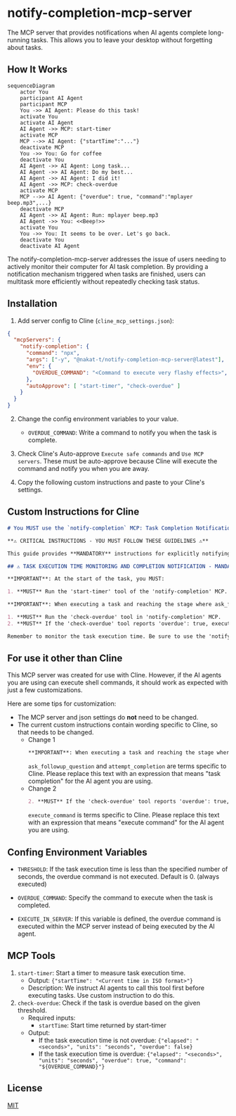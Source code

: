# notify-completion-mcp-server

The MCP server that provides notifications when AI agents complete long-running tasks. This allows you to leave your desktop without forgetting about tasks.

## How It Works

```mermaid
sequenceDiagram
    actor You
    participant AI Agent
    participant MCP
    You ->> AI Agent: Please do this task!
    activate You
    activate AI Agent
    AI Agent ->> MCP: start-timer
    activate MCP
    MCP -->> AI Agent: {"startTime":"..."}
    deactivate MCP
    You ->> You: Go for coffee
    deactivate You
    AI Agent ->> AI Agent: Long task...
    AI Agent ->> AI Agent: Do my best...
    AI Agent ->> AI Agent: I did it!
    AI Agent ->> MCP: check-overdue
    activate MCP
    MCP -->> AI Agent: {"overdue": true, "command":"mplayer beep.mp3",...}
    deactivate MCP
    AI Agent ->> AI Agent: Run: mplayer beep.mp3
    AI Agent ->> You: <<Beep!>>
    activate You
    You ->> You: It seems to be over. Let's go back.
    deactivate You
    deactivate AI Agent
```

The notify-completion-mcp-server addresses the issue of users needing to actively monitor their computer for AI task completion. By providing a notification mechanism triggered when tasks are finished, users can multitask more efficiently without repeatedly checking task status.

## Installation

1. Add server config to Cline (`cline_mcp_settings.json`):

```json
{
  "mcpServers": {
    "notify-completion": {
      "command": "npx",
      "args": ["-y", "@nakat-t/notify-completion-mcp-server@latest"],
      "env": {
        "OVERDUE_COMMAND": "<Command to execute very flashy effects>",
      },
      "autoApprove": [ "start-timer", "check-overdue" ]
    }
  }
}
```

2. Change the config environment variables to your value.
    * `OVERDUE_COMMAND`: Write a command to notify you when the task is complete.

3. Check Cline's Auto-approve `Execute safe commands` and `Use MCP servers`. These must be auto-approve because Cline will execute the command and notify you when you are away.

4. Copy the following custom instructions and paste to your Cline's settings.

## Custom Instructions for Cline

```markdown
# You MUST use the `notify-completion` MCP: Task Completion Notification Guide

**⚠️ CRITICAL INSTRUCTIONS - YOU MUST FOLLOW THESE GUIDELINES ⚠️**

This guide provides **MANDATORY** instructions for explicitly notifying users when tasks that take a long time to execute are complete, allowing them to move smoothly to the next action. Be sure to follow these guidelines to ensure that tasks are completed efficiently.

## ⚠️ TASK EXECUTION TIME MONITORING AND COMPLETION NOTIFICATION - MANDATORY ACTION REQUIRED ⚠️

**IMPORTANT**: At the start of the task, you MUST:

1. **MUST** Run the 'start-timer' tool of the 'notify-completion' MCP.

**IMPORTANT**: When executing a task and reaching the stage where ask_followup_question or attempt_completion is executed, you MUST:

1. **MUST** Run the 'check-overdue' tool in 'notify-completion' MCP.
2. **MUST** If the 'check-overdue' tool reports 'overdue': true, execute the contents of 'command' using execute_command.

Remember to monitor the task execution time. Be sure to use the 'notify-completion' MCP. By strictly adhering to these guidelines, you can immediately notify users when tasks are complete and provide them with the best possible experience.
```

## For use it other than Cline

This MCP server was created for use with Cline. However, if the AI agents you are using can execute shell commands, it should work as expected with just a few customizations.

Here are some tips for customization:

- The MCP server and json settings do **not** need to be changed.
- The current custom instructions contain wording specific to Cline, so that needs to be changed.
  - Change 1
    ```markdown
    **IMPORTANT**: When executing a task and reaching the stage where ask_followup_question or attempt_completion is executed, you MUST:
    ```
    `ask_followup_question` and `attempt_completion` are terms specific to Cline. Please replace this text with an expression that means "task completion" for the AI agent you are using.
  - Change 2
    ```markdown
    2. **MUST** If the 'check-overdue' tool reports 'overdue': true, execute the contents of 'command' using execute_command.
    ```
    `execute_command` is terms specific to Cline. Please replace this text with an expression that means "execute command" for the AI agent you are using.

## Confing Environment Variables

- `THRESHOLD`: If the task execution time is less than the specified number of seconds, the overdue command is not executed. Default is 0. (always executed)

- `OVERDUE_COMMAND`: Specify the command to execute when the task is completed.

- `EXECUTE_IN_SERVER`: If this variable is defined, the overdue command is executed within the MCP server instead of being executed by the AI agent.

## MCP Tools

1. `start-timer`: Start a timer to measure task execution time.
    * Output: `{"startTime": "<Current time in ISO format>"}`
    * Description: We instruct AI agents to call this tool first before executing tasks. Use custom instruction to do this.
2. `check-overdue`: Check if the task is overdue based on the given threshold.
    * Required inputs:
        * `startTime`: Start time returned by start-timer
    * Output:
        * If the task execution time is not overdue: `{"elapsed": "<seconds>", "units": "seconds", "overdue": false}`
        * If the task execution time is overdue: `{"elapsed": "<seconds>", "units": "seconds", "overdue": true, "command": "${OVERDUE_COMMAND}"}`

## License

[MIT](https://choosealicense.com/licenses/mit/)
